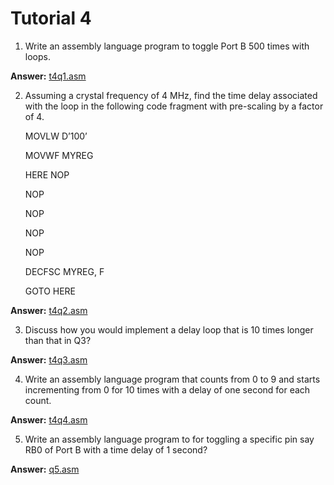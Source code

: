 # Tutorial 4


1.  Write an assembly language program to toggle Port B 500 times with loops.

__Answer:__ [t4q1.asm](./t4q1.X/main.asm) 

2.  Assuming a crystal frequency of 4 MHz, find the time delay associated with the loop in the following code fragment with pre-scaling by a factor of 4.


	MOVLW	D’100’

	MOVWF	MYREG

	HERE		NOP

	NOP

	NOP

	NOP

	NOP

	DECFSC	MYREG, F

	GOTO		HERE

__Answer:__ [t4q2.asm](./t4q2.X/main.asm) 

3.	Discuss how you would implement a delay loop that is 10 times longer than that in Q3?

__Answer:__ [t4q3.asm](./t4q3.X/main.asm) 

4.    Write an assembly language program that counts from 0 to 9 and starts incrementing from 0 for 10 times with a delay of one second for each count.

__Answer:__ [t4q4.asm](./t4q4.X/main.asm) 

5.   Write an assembly language program to for toggling a specific pin say RB0 of Port B with a time delay of 1 second?

__Answer:__ [q5.asm](./t4q5/q5.asm) 

